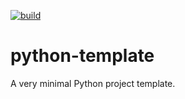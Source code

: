 [![build](https://github.com/masaaldosey/python-template/actions/workflows/tests.yml/badge.svg)](https://github.com/masaaldosey/python-template/actions/workflows/tests.yml)

# python-template
A very minimal Python project template.
